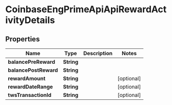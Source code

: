 
# CoinbaseEngPrimeApiApiRewardActivityDetails

## Properties
Name | Type | Description | Notes
------------ | ------------- | ------------- | -------------
**balancePreReward** | **String** |  | 
**balancePostReward** | **String** |  | 
**rewardAmount** | **String** |  |  [optional]
**rewardDateRange** | **String** |  |  [optional]
**twsTransactionId** | **String** |  |  [optional]



